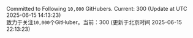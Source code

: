 Committed to Following `10,000` GitHubers. Current: <!-- FOLLOWING_COUNT -->300<!-- FOLLOWING_COUNT --> (Update at UTC <!-- LAST_UPDATED -->2025-06-15 14:13:23<!-- LAST_UPDATED -->)<br>
致力于关注`10,000`个GitHuber。当前：<!-- FOLLOWING_COUNT -->300<!-- FOLLOWING_COUNT --> (更新于北京时间 <!-- LAST_UPDATED_CST -->2025-06-15 22:13:23<!-- LAST_UPDATED_CST -->)

